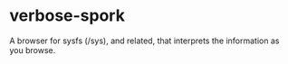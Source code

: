 # verbose-spork
A browser for sysfs (/sys), and related, that interprets the information as you browse.
